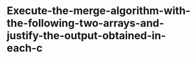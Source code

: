 # Execute-the-merge-algorithm-with-the-following-two-arrays-and-justify-the-output-obtained-in-each-c